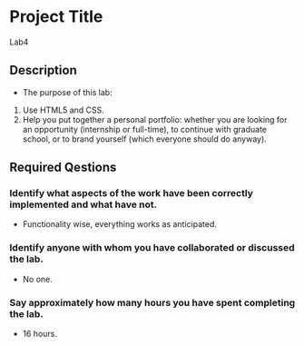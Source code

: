# Project Title
Lab4

## Description

* The purpose of this lab:
1. Use HTML5 and CSS.
2. Help you put together a personal portfolio: whether you are looking for an opportunity (internship or full-time), to continue with graduate school, or to brand yourself (which everyone should do anyway).


## Required Qestions


### Identify what aspects of the work have been correctly implemented and what have not.

* Functionality wise, everything works as anticipated.

### Identify anyone with whom you have collaborated or discussed the lab.

* No one.

### Say approximately how many hours you have spent completing the lab.

* 16 hours.